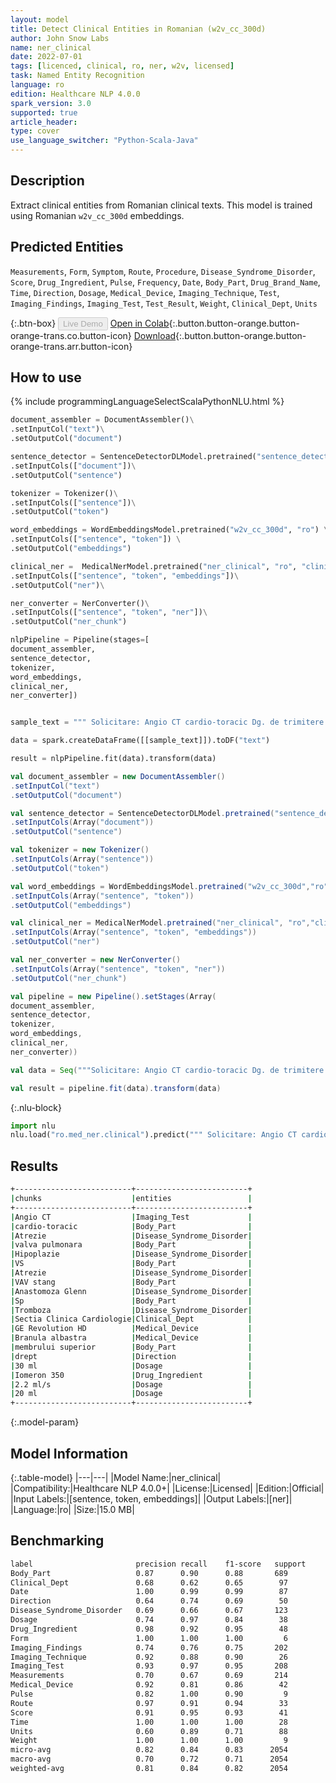 ```yaml
---
layout: model
title: Detect Clinical Entities in Romanian (w2v_cc_300d)
author: John Snow Labs
name: ner_clinical
date: 2022-07-01
tags: [licenced, clinical, ro, ner, w2v, licensed]
task: Named Entity Recognition
language: ro
edition: Healthcare NLP 4.0.0
spark_version: 3.0
supported: true
article_header:
type: cover
use_language_switcher: "Python-Scala-Java"
---
```


## Description

Extract clinical entities from Romanian clinical texts. This model is trained using Romanian `w2v_cc_300d` embeddings.

## Predicted Entities

`Measurements`, `Form`, `Symptom`, `Route`, `Procedure`, `Disease_Syndrome_Disorder`, `Score`, `Drug_Ingredient`, `Pulse`, `Frequency`, `Date`, `Body_Part`, `Drug_Brand_Name`, `Time`, `Direction`, `Dosage`, `Medical_Device`, `Imaging_Technique`, `Test`, `Imaging_Findings`, `Imaging_Test`, `Test_Result`, `Weight`, `Clinical_Dept`, `Units`

{:.btn-box}
<button class="button button-orange" disabled>Live Demo</button>
[Open in Colab](https://colab.research.google.com/github/JohnSnowLabs/spark-nlp-workshop/blob/master/tutorials/Certification_Trainings/Healthcare/1.Clinical_Named_Entity_Recognition_Model.ipynb){:.button.button-orange.button-orange-trans.co.button-icon}
[Download](https://s3.amazonaws.com/auxdata.johnsnowlabs.com/clinical/models/ner_clinical_ro_4.0.0_3.0_1656687302322.zip){:.button.button-orange.button-orange-trans.arr.button-icon}

## How to use



<div class="tabs-box" markdown="1">
{% include programmingLanguageSelectScalaPythonNLU.html %}

```python
document_assembler = DocumentAssembler()\
.setInputCol("text")\
.setOutputCol("document")

sentence_detector = SentenceDetectorDLModel.pretrained("sentence_detector_dl", "xx")\
.setInputCols(["document"])\
.setOutputCol("sentence")

tokenizer = Tokenizer()\
.setInputCols(["sentence"])\
.setOutputCol("token")

word_embeddings = WordEmbeddingsModel.pretrained("w2v_cc_300d", "ro") \
.setInputCols(["sentence", "token"]) \
.setOutputCol("embeddings")

clinical_ner =  MedicalNerModel.pretrained("ner_clinical", "ro", "clinical/models")\
.setInputCols(["sentence", "token", "embeddings"])\
.setOutputCol("ner")\

ner_converter = NerConverter()\
.setInputCols(["sentence", "token", "ner"])\
.setOutputCol("ner_chunk")

nlpPipeline = Pipeline(stages=[
document_assembler,
sentence_detector,
tokenizer,
word_embeddings,
clinical_ner,
ner_converter])


sample_text = """ Solicitare: Angio CT cardio-toracic Dg. de trimitere Atrezie de valva pulmonara. Hipoplazie VS. Atrezie VAV stang. Anastomoza Glenn. Sp. Tromboza la nivelul anastomozei. Trimis de: Sectia Clinica Cardiologie (dr. Sue T.) Procedura Aparat GE Revolution HD. Branula albastra montata la nivelul membrului superior drept. Se administreaza 30 ml Iomeron 350 cu flux 2.2 ml/s, urmate de 20 ml ser fiziologic cu acelasi flux. Se efectueaza o examinare angio-CT cardiotoracica cu achizitii secventiale prospective la o frecventa cardiaca medie de 100/min."""

data = spark.createDataFrame([[sample_text]]).toDF("text")

result = nlpPipeline.fit(data).transform(data)
```
```scala
val document_assembler = new DocumentAssembler()
.setInputCol("text")
.setOutputCol("document")

val sentence_detector = SentenceDetectorDLModel.pretrained("sentence_detector_dl", "xx")
.setInputCols(Array("document"))
.setOutputCol("sentence")

val tokenizer = new Tokenizer()
.setInputCols(Array("sentence"))
.setOutputCol("token")

val word_embeddings = WordEmbeddingsModel.pretrained("w2v_cc_300d","ro")
.setInputCols(Array("sentence", "token"))
.setOutputCol("embeddings")

val clinical_ner = MedicalNerModel.pretrained("ner_clinical", "ro","clinical/models")
.setInputCols(Array("sentence", "token", "embeddings"))
.setOutputCol("ner")

val ner_converter = new NerConverter()
.setInputCols(Array("sentence", "token", "ner"))
.setOutputCol("ner_chunk")

val pipeline = new Pipeline().setStages(Array(
document_assembler, 
sentence_detector,
tokenizer,
word_embeddings,
clinical_ner,
ner_converter))

val data = Seq("""Solicitare: Angio CT cardio-toracic Dg. de trimitere Atrezie de valva pulmonara. Hipoplazie VS. Atrezie VAV stang. Anastomoza Glenn. Sp. Tromboza la nivelul anastomozei. Trimis de: Sectia Clinica Cardiologie (dr. Sue T.) Procedura Aparat GE Revolution HD. Branula albastra montata la nivelul membrului superior drept. Se administreaza 30 ml Iomeron 350 cu flux 2.2 ml/s, urmate de 20 ml ser fiziologic cu acelasi flux. Se efectueaza o examinare angio-CT cardiotoracica cu achizitii secventiale prospective la o frecventa cardiaca medie de 100/min.""").toDS.toDF("text")

val result = pipeline.fit(data).transform(data)
```


{:.nlu-block}
```python
import nlu
nlu.load("ro.med_ner.clinical").predict(""" Solicitare: Angio CT cardio-toracic Dg. de trimitere Atrezie de valva pulmonara. Hipoplazie VS. Atrezie VAV stang. Anastomoza Glenn. Sp. Tromboza la nivelul anastomozei. Trimis de: Sectia Clinica Cardiologie (dr. Sue T.) Procedura Aparat GE Revolution HD. Branula albastra montata la nivelul membrului superior drept. Se administreaza 30 ml Iomeron 350 cu flux 2.2 ml/s, urmate de 20 ml ser fiziologic cu acelasi flux. Se efectueaza o examinare angio-CT cardiotoracica cu achizitii secventiale prospective la o frecventa cardiaca medie de 100/min.""")
```

</div>

## Results

```bash
+--------------------------+-------------------------+
|chunks                    |entities                 |
+--------------------------+-------------------------+
|Angio CT                  |Imaging_Test             |
|cardio-toracic            |Body_Part                |
|Atrezie                   |Disease_Syndrome_Disorder|
|valva pulmonara           |Body_Part                |
|Hipoplazie                |Disease_Syndrome_Disorder|
|VS                        |Body_Part                |
|Atrezie                   |Disease_Syndrome_Disorder|
|VAV stang                 |Body_Part                |
|Anastomoza Glenn          |Disease_Syndrome_Disorder|
|Sp                        |Body_Part                |
|Tromboza                  |Disease_Syndrome_Disorder|
|Sectia Clinica Cardiologie|Clinical_Dept            |
|GE Revolution HD          |Medical_Device           |
|Branula albastra          |Medical_Device           |
|membrului superior        |Body_Part                |
|drept                     |Direction                |
|30 ml                     |Dosage                   |
|Iomeron 350               |Drug_Ingredient          |
|2.2 ml/s                  |Dosage                   |
|20 ml                     |Dosage                   |
+--------------------------+-------------------------+
```

{:.model-param}
## Model Information

{:.table-model}
|---|---|
|Model Name:|ner_clinical|
|Compatibility:|Healthcare NLP 4.0.0+|
|License:|Licensed|
|Edition:|Official|
|Input Labels:|[sentence, token, embeddings]|
|Output Labels:|[ner]|
|Language:|ro|
|Size:|15.0 MB|

## Benchmarking

```bash
label                       precision recall    f1-score   support
Body_Part                   0.87      0.90      0.88       689
Clinical_Dept               0.68      0.62      0.65        97
Date                        1.00      0.99      0.99        87
Direction                   0.64      0.74      0.69        50
Disease_Syndrome_Disorder   0.69      0.66      0.67       123
Dosage                      0.74      0.97      0.84        38
Drug_Ingredient             0.98      0.92      0.95        48
Form                        1.00      1.00      1.00         6
Imaging_Findings            0.74      0.76      0.75       202
Imaging_Technique           0.92      0.88      0.90        26
Imaging_Test                0.93      0.97      0.95       208
Measurements                0.70      0.67      0.69       214
Medical_Device              0.92      0.81      0.86        42
Pulse                       0.82      1.00      0.90         9
Route                       0.97      0.91      0.94        33
Score                       0.91      0.95      0.93        41
Time                        1.00      1.00      1.00        28
Units                       0.60      0.89      0.71        88
Weight                      1.00      1.00      1.00         9
micro-avg                   0.82      0.84      0.83      2054
macro-avg                   0.70      0.72      0.71      2054
weighted-avg                0.81      0.84      0.82      2054
```